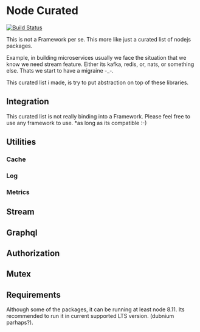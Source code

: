# Node Curated

[![Build Status](https://travis-ci.com/ryanhs/node-curated.svg?branch=master)](https://travis-ci.com/ryanhs/node-curated)

This is not a Framework per se. This more like just a curated list of nodejs packages.

Example, in building microservices usually we face the situation that we know we need stream feature.
Either its kafka, redis, or, nats, or something else. Thats we start to have a migraine \-\_\-.

This curated list i made, is try to put abstraction on top of these libraries.

## Integration

This curated list is not really binding into a Framework.
Please feel free to use any framework to use. \*as long as its compatible :-)

## Utilities

### Cache

### Log

### Metrics


## Stream


## Graphql


## Authorization


## Mutex


## Requirements

Although some of the packages, it can be running at least node 8.11. Its recommended to run it in current supported LTS version. (dubnium parhaps?).
